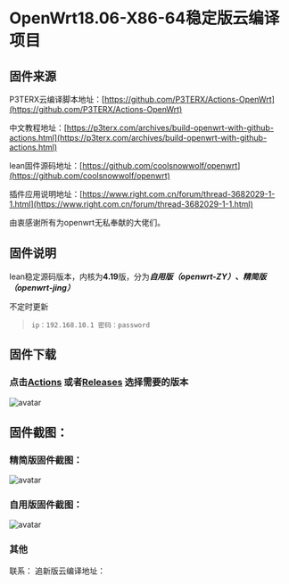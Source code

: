 # OpenWrt18.06-X86-64稳定版云编译项目

## 固件来源

P3TERX云编译脚本地址：[https://github.com/P3TERX/Actions-OpenWrt](https://github.com/P3TERX/Actions-OpenWrt)

中文教程地址：[https://p3terx.com/archives/build-openwrt-with-github-actions.html](https://p3terx.com/archives/build-openwrt-with-github-actions.html)

lean固件源码地址：[https://github.com/coolsnowwolf/openwrt](https://github.com/coolsnowwolf/openwrt)

插件应用说明地址：[https://www.right.com.cn/forum/thread-3682029-1-1.html](https://www.right.com.cn/forum/thread-3682029-1-1.html)

由衷感谢所有为openwrt无私奉献的大佬们。

## 固件说明

lean稳定源码版本，内核为**4.19**版，分为***自用版（openwrt-ZY）、精简版（openwrt-jing）***

不定时更新

> `ip：192.168.10.1 密码：password`

## 固件下载

### 点击[Actions](https://github.com/gdstchdr2/openwrt-stable-version/actions) 或者[Releases](https://github.com/gdstchdr2/openwrt-stable-version/releases) 选择需要的版本
![avatar](https://raw.githubusercontent.com/firkerword/openwrt-stable-version/main/boc/c.png)

## 固件截图：
### 精简版固件截图：
![avatar](https://raw.githubusercontent.com/firkerword/openwrt-stable-version/main/boc/a.png)
### 自用版固件截图：
![avatar](https://raw.githubusercontent.com/firkerword/openwrt-stable-version/main/boc/b.png)

### 其他

联系：
追新版云编译地址：




